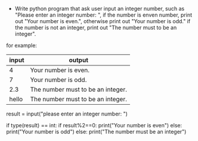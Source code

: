 * Write python program that ask user input an integer number, such as
"Please enter an integer number: ", if the number is enven number, 
print out "Your number is even.", otherwise print out "Your number is odd."
if the number is not an integer, print out "The number must to be an integer".

for example:

input | output
|---  |---|
4     |Your number is even.
7     |Your number is odd.
2.3   |The number must to be an integer. 
hello |The number must to be an integer. 

result = input("please enter an integer number: ")

if type(result) == int:
    if result%2==0:
        print("Your number is even")
    else:
        print("Your number is odd")
else:
    print("The number must be an integer")